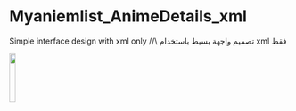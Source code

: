 # Myaniemlist_AnimeDetails_xml
Simple interface design with xml only //\\  تصميم واجهة بسيط باستخدام xml فقط

<img src="https://user-images.githubusercontent.com/36175875/70796381-c8478e80-1daa-11ea-9dda-abf3ecad911c.jpg" width="15%"></img> 
